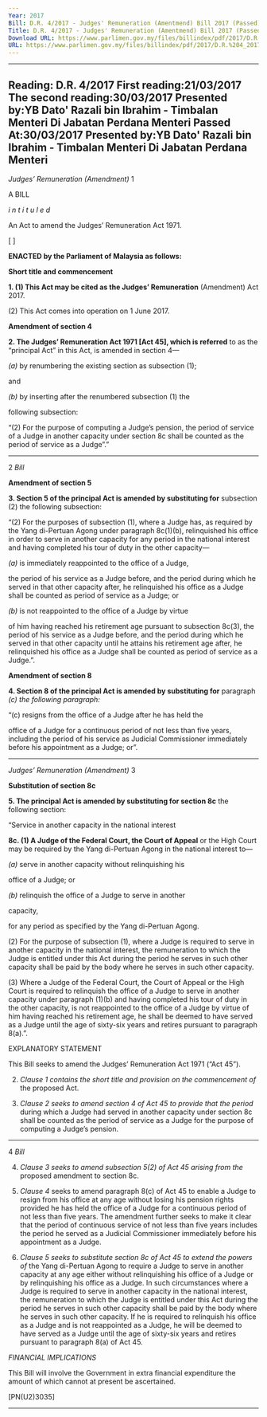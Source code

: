 ```yaml
---
Year: 2017
Bill: D.R. 4/2017 - Judges' Remuneration (Amentmend) Bill 2017 (Passed)
Title: D.R. 4/2017 - Judges' Remuneration (Amentmend) Bill 2017 (Passed)
Download URL: https://www.parlimen.gov.my/files/billindex/pdf/2017/D.R.%204_2017%20(ENG).pdf
URL: https://www.parlimen.gov.my/files/billindex/pdf/2017/D.R.%204_2017%20(ENG).pdf
---
```

---
Reading:
D.R. 4/2017
First reading:21/03/2017
The second reading:30/03/2017
Presented by:YB Dato' Razali bin Ibrahim - Timbalan Menteri Di Jabatan Perdana Menteri
Passed At:30/03/2017
Presented by:YB Dato' Razali bin Ibrahim - Timbalan Menteri Di Jabatan Perdana Menteri
---

_Judges’ Remuneration (Amendment)_ 1

A BILL

_i n t i t u l e d_

An Act to amend the Judges’ Remuneration Act 1971.

[ ]

**ENACTED by the Parliament of Malaysia as follows:**

**Short title and commencement**

**1. (1) This Act may be cited as the Judges’ Remuneration**
(Amendment) Act 2017.

(2) This Act comes into operation on 1 June 2017.

**Amendment of section 4**

**2. The Judges’ Remuneration Act 1971 [Act 45], which is referred**
to as the “principal Act” in this Act, is amended in section 4—

_(a)_ by renumbering the existing section as subsection (1);

and

_(b)_ by inserting after the renumbered subsection (1) the

following subsection:

“(2) For the purpose of computing a Judge’s pension,
the period of service of a Judge in another capacity
under section 8c shall be counted as the period of
service as a Judge”.”


-----

2 _Bill_

**Amendment of section 5**

**3. Section 5 of the principal Act is amended by substituting for**
subsection (2) the following subsection:

“(2) For the purposes of subsection (1), where a Judge
has, as required by the Yang di-Pertuan Agong under
paragraph 8c(1)(b), relinquished his office in order to
serve in another capacity for any period in the national
interest and having completed his tour of duty in the other
capacity—

_(a)_ is immediately reappointed to the office of a Judge,

the period of his service as a Judge before, and
the period during which he served in that other
capacity after, he relinquished his office as a
Judge shall be counted as period of service as a
Judge; or

_(b)_ is not reappointed to the office of a Judge by virtue

of him having reached his retirement age pursuant
to subsection 8c(3), the period of his service as
a Judge before, and the period during which he
served in that other capacity until he attains his
retirement age after, he relinquished his office
as a Judge shall be counted as period of service
as a Judge.”.

**Amendment of section 8**

**4. Section 8 of the principal Act is amended by substituting for**
paragraph _(c) the following paragraph:_

“(c) resigns from the office of a Judge after he has held the

office of a Judge for a continuous period of not less than
five years, including the period of his service as Judicial
Commissioner immediately before his appointment as a
Judge; or”.


-----

_Judges’ Remuneration (Amendment)_ 3

**Substitution of section 8c**

**5. The principal Act is amended by substituting for section 8c**
the following section:

“Service in another capacity in the national interest

**8c. (1) A Judge of the Federal Court, the Court of Appeal**
or the High Court may be required by the Yang di-Pertuan
Agong in the national interest to—

_(a)_ serve in another capacity without relinquishing his

office of a Judge; or

_(b)_ relinquish the office of a Judge to serve in another

capacity,

for any period as specified by the Yang di-Pertuan Agong.

(2) For the purpose of subsection (1), where a Judge is
required to serve in another capacity in the national interest,
the remuneration to which the Judge is entitled under this
Act during the period he serves in such other capacity shall
be paid by the body where he serves in such other capacity.

(3) Where a Judge of the Federal Court, the Court of
Appeal or the High Court is required to relinquish the office
of a Judge to serve in another capacity under paragraph
(1)(b) and having completed his tour of duty in the other
capacity, is not reappointed to the office of a Judge by
virtue of him having reached his retirement age, he shall
be deemed to have served as a Judge until the age of
sixty-six years and retires pursuant to paragraph 8(a).”.

EXPLANATORY STATEMENT

This Bill seeks to amend the Judges’ Remuneration Act 1971 (“Act 45”).

2. _Clause 1 contains the short title and provision on the commencement of_
the proposed Act.

3. _Clause 2 seeks to amend section 4 of Act 45 to provide that the period_
during which a Judge had served in another capacity under section 8c shall
be counted as the period of service as a Judge for the purpose of computing
a Judge’s pension.


-----

4 _Bill_

4. _Clause 3 seeks to amend subsection 5(2) of Act 45 arising from the_
proposed amendment to section 8c.

5. _Clause 4_ seeks to amend paragraph 8(c) of Act 45 to enable a Judge to
resign from his office at any age without losing his pension rights provided
he has held the office of a Judge for a continuous period of not less than
five years. The amendment further seeks to make it clear that the period of
continuous service of not less than five years includes the period he served
as a Judicial Commissioner immediately before his appointment as a Judge.

6. _Clause 5 seeks to substitute section 8c of Act 45 to extend the powers of_
the Yang di-Pertuan Agong to require a Judge to serve in another capacity at
any age either without relinquishing his office of a Judge or by relinquishing
his office as a Judge. In such circumstances where a Judge is required to
serve in another capacity in the national interest, the remuneration to which
the Judge is entitled under this Act during the period he serves in such other
capacity shall be paid by the body where he serves in such other capacity. If
he is required to relinquish his office as a Judge and is not reappointed as a
Judge, he will be deemed to have served as a Judge until the age of sixty-six
years and retires pursuant to paragraph 8(a) of Act 45.

_FINANCIAL IMPLICATIONS_

This Bill will involve the Government in extra financial expenditure the amount
of which cannot at present be ascertained.

[PN(U2)3035]


-----

